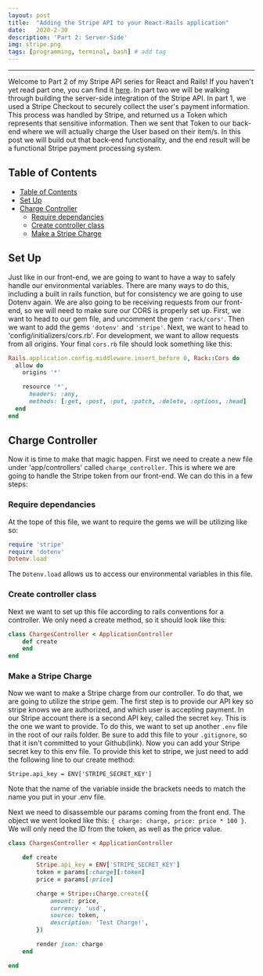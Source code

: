 ```yaml
---
layout: post
title:  "Adding the Stripe API to your React-Rails application"
date:   2020-2-30
description: 'Part 2: Server-Side'
img: stripe.png
tags: [programming, terminal, bash] # add tag
---
```

---

Welcome to Part 2 of my Stripe API series for React and Rails! If you haven't yet read part one, you can find it [here](https://shanelonergan.github.io/terminal-pt-1/). In part two we will be walking through building the server-side integration of the Stripe API. In part 1, we used a Stripe Checkout to securely collect the user's payment information. This process was handled by Stripe, and returned us a Token which represents that sensitive information. Then we sent that Token to our back-end where we will actually charge the User based on their item/s. In this post we will build out that back-end functionality, and the end result will be a functional Stripe payment processing system.

## Table of Contents

- [Table of Contents](#table-of-contents)
- [Set Up](#set-up)
- [Charge Controller](#charge-controller)
  - [Require dependancies](#require-dependancies)
  - [Create controller class](#create-controller-class)
  - [Make a Stripe Charge](#make-a-stripe-charge)

## Set Up

Just like in our front-end, we are going to want to have a way to safely handle our environmental variables. There are many ways to do this, including a built in rails function, but for consistency we are going to use Dotenv again. We are also going to be receiving requests from our front-end, so we will need to make sure our CORS is properly set up. First, we want to head to our gem file, and uncomment the gem `'rack/cors'`. Then we want to add the gems `'dotenv'` and `'stripe'`. Next, we want to head to 'config/initializers/cors.rb'. For development, we want to allow requests from all origins. Your final `cors.rb` file should look something like this:

```ruby
Rails.application.config.middleware.insert_before 0, Rack::Cors do
  allow do
    origins '*'

    resource '*',
      headers: :any,
      methods: [:get, :post, :put, :patch, :delete, :options, :head]
  end
end
```

## Charge Controller

Now it is time to make that magic happen. First we need to create a new file under 'app/controllers' called `charge_controller`. This is where we are going to handle the Stripe token from our front-end. We can do this in a few steps:

### Require dependancies

At the tope of this file, we want to require the gems we will be utilizing like so:

```ruby
require 'stripe'
require 'dotenv'
Dotenv.load
```

The `Dotenv.load` allows us to access our environmental variables in this file.

### Create controller class

Next we want to set up this file according to rails conventions for a controller. We only need a create method, so it should look like this:

```ruby
class ChargesController < ApplicationController
    def create
    end
end
```

### Make a Stripe Charge

Now we want to make a Stripe charge from our controller. To do that, we are going to utilize the stripe gem. The first step is to provide our API key so stripe knows we are authorized, and which user is accepting payment. In our Stripe account there is a second API key, called the secret `key`. This is the one we want to provide. To do this, we want to set up another `.env` file in the root of our rails folder. Be sure to add this file to your `.gitignore`, so that it isn't committed to your Github(link). Now you can add your Stripe secret key to this env file. To provide this ket to stripe, we just need to add the following line to our create method:

`Stripe.api_key = ENV['STRIPE_SECRET_KEY']`

Note that the name of the variable inside the brackets needs to match the name you put in your .env file.

Next we need to disassemble our params coming from the front end. The object we went looked like this: `{ charge: charge, price: price * 100 }`. We will only need the ID from the token, as well as the price value.

```ruby
class ChargesController < ApplicationController

    def create
        Stripe.api_key = ENV['STRIPE_SECRET_KEY']
        token = params[:charge][:token]
        price = params[:price]

        charge = Stripe::Charge.create({
            amount: price,
            currency: 'usd',
            source: token,
            description: 'Test Charge!',
        })

        render json: charge
    end

end
```

